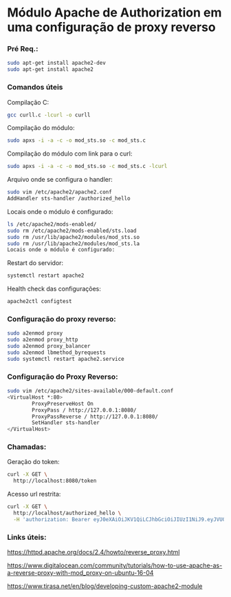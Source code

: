 # Módulo Apache de Authorization em uma configuração de proxy reverso

### Pré Req.:

```sh
sudo apt-get install apache2-dev
sudo apt-get install apache2
```

### Comandos úteis

Compilação C:
```sh
gcc curll.c -lcurl -o curll
```

Compilação do módulo:

```sh
sudo apxs -i -a -c -o mod_sts.so -c mod_sts.c
```

Compilação do módulo com link para o curl:

```sh
sudo apxs -i -a -c -o mod_sts.so -c mod_sts.c -lcurl
```

Arquivo onde se configura o handler:
```sh
sudo vim /etc/apache2/apache2.conf
AddHandler sts-handler /authorized_hello
```

Locais onde o módulo é configurado:

```sh
ls /etc/apache2/mods-enabled/
sudo rm /etc/apache2/mods-enabled/sts.load
sudo rm /usr/lib/apache2/modules/mod_sts.so
sudo rm /usr/lib/apache2/modules/mod_sts.la
Locais onde o módulo é configurado:
```

Restart do servidor:

```sh
systemctl restart apache2
```

Health check das configurações:

```sh
apache2ctl configtest
```

### Configuração do proxy reverso:

```sh
sudo a2enmod proxy
sudo a2enmod proxy_http
sudo a2enmod proxy_balancer
sudo a2enmod lbmethod_byrequests
sudo systemctl restart apache2.service
```


### Configuração do Proxy Reverso:

```sh
sudo vim /etc/apache2/sites-available/000-default.conf
<VirtualHost *:80>
        ProxyPreserveHost On
        ProxyPass / http://127.0.0.1:8080/
        ProxyPassReverse / http://127.0.0.1:8080/
        SetHandler sts-handler
</VirtualHost>
```

### Chamadas:

Geração do token:

```sh
curl -X GET \
  http://localhost:8080/token
```

Acesso url restrita:
```sh
curl -X GET \
  http://localhost/authorized_hello \
  -H 'authorization: Bearer eyJ0eXAiOiJKV1QiLCJhbGciOiJIUzI1NiJ9.eyJVU0VSX0lEIjiMSIsInVzZXJuYW1lIjoidGVudGF0aXZhZmMifQ.NN9MXTfabh_tf9VeJbHoc7tGNd6fSf4jTfThSNkTBaY'
```

### Links úteis:

https://httpd.apache.org/docs/2.4/howto/reverse_proxy.html

https://www.digitalocean.com/community/tutorials/how-to-use-apache-as-a-reverse-proxy-with-mod_proxy-on-ubuntu-16-04

https://www.tirasa.net/en/blog/developing-custom-apache2-module